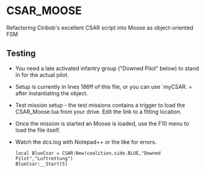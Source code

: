 # CSAR_MOOSE
Refactoring Ciribob's excellent CSAR script into Moose as object-oriented FSM

## Testing
* You need a late activated infantry group ("Downed Pilot" below) to stand in for the actual pilot. 
* Setup is currently in lines 186ff of this file, or you can use `myCSAR.<setting> = <value> after instantiating the object.
* Test mission setup  - the test missions contains a trigger to load the CSAR_Moose.lua from your drive. Edit the link to a fitting location.
* Once the mission is started an Moose is loaded, use the F10 menu to load the file itself.
* Watch the dcs.log with Notepad++ or the like for errors.

      local BlueCsar = CSAR:New(coalition.side.BLUE,"Downed Pilot","Luftrettung")
      BlueCsar:__Start(5)
